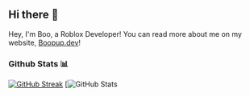## Hi there 👋
Hey, I'm Boo, a Roblox Developer! You can read more about me on my website, [Boopup.dev](https://boopup.dev)!

### Github Stats 📊

[![GitHub Streak](https://streak-stats.demolab.com?user=boopup&border_radius=25&date_format=M%20j%5B%2C%20Y%5D)](https://git.io/streak-stats)
[![GitHub Stats](https://git.io/streak-stats](https://github-readme-stats.vercel.app/api/top-langs/?username=Boopup&langs_count=3&theme=dark))
